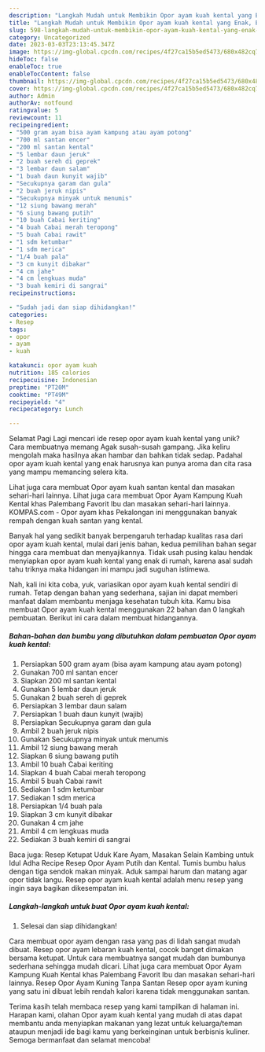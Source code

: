```yaml
---
description: "Langkah Mudah untuk Membikin Opor ayam kuah kental yang Enak, Enak"
title: "Langkah Mudah untuk Membikin Opor ayam kuah kental yang Enak, Enak"
slug: 598-langkah-mudah-untuk-membikin-opor-ayam-kuah-kental-yang-enak-enak
category: Uncategorized
date: 2023-03-03T23:13:45.347Z
image: https://img-global.cpcdn.com/recipes/4f27ca15b5ed5473/680x482cq70/opor-ayam-kuah-kental-foto-resep-utama.jpg
hideToc: false
enableToc: true
enableTocContent: false
thumbnail: https://img-global.cpcdn.com/recipes/4f27ca15b5ed5473/680x482cq70/opor-ayam-kuah-kental-foto-resep-utama.jpg
cover: https://img-global.cpcdn.com/recipes/4f27ca15b5ed5473/680x482cq70/opor-ayam-kuah-kental-foto-resep-utama.jpg
author: Admin
authorAv: notfound
ratingvalue: 5
reviewcount: 11
recipeingredient:
- "500 gram ayam bisa ayam kampung atau ayam potong"
- "700 ml santan encer"
- "200 ml santan kental"
- "5 lembar daun jeruk"
- "2 buah sereh di geprek"
- "3 lembar daun salam"
- "1 buah daun kunyit wajib"
- "Secukupnya garam dan gula"
- "2 buah jeruk nipis"
- "Secukupnya minyak untuk menumis"
- "12 siung bawang merah"
- "6 siung bawang putih"
- "10 buah Cabai keriting"
- "4 buah Cabai merah teropong"
- "5 buah Cabai rawit"
- "1 sdm ketumbar"
- "1 sdm merica"
- "1/4 buah pala"
- "3 cm kunyit dibakar"
- "4 cm jahe"
- "4 cm lengkuas muda"
- "3 buah kemiri di sangrai"
recipeinstructions:

- "Sudah jadi dan siap dihidangkan!"
categories:
- Resep
tags:
- opor
- ayam
- kuah

katakunci: opor ayam kuah 
nutrition: 185 calories
recipecuisine: Indonesian
preptime: "PT20M"
cooktime: "PT49M"
recipeyield: "4"
recipecategory: Lunch

---
```



Selamat Pagi Lagi mencari ide resep opor ayam kuah kental yang unik? Cara membuatnya memang Agak susah-susah gampang. Jika keliru mengolah maka hasilnya akan hambar dan bahkan tidak sedap. Padahal opor ayam kuah kental yang enak harusnya kan punya aroma dan cita rasa yang mampu memancing selera kita.


Lihat juga cara membuat Opor ayam kuah santan kental dan masakan sehari-hari lainnya. Lihat juga cara membuat Opor Ayam Kampung Kuah Kental khas Palembang Favorit Ibu dan masakan sehari-hari lainnya. KOMPAS.com - Opor ayam khas Pekalongan ini menggunakan banyak rempah dengan kuah santan yang kental.

Banyak hal yang sedikit banyak berpengaruh terhadap kualitas rasa dari opor ayam kuah kental, mulai dari jenis bahan, kedua pemilihan bahan segar hingga cara membuat dan menyajikannya. Tidak usah pusing kalau hendak menyiapkan opor ayam kuah kental yang enak di rumah, karena asal sudah tahu triknya maka hidangan ini mampu jadi suguhan istimewa.


Nah, kali ini kita coba, yuk, variasikan opor ayam kuah kental sendiri di rumah. Tetap dengan bahan yang sederhana, sajian ini dapat memberi manfaat dalam membantu menjaga kesehatan tubuh kita. Kamu bisa membuat Opor ayam kuah kental menggunakan 22 bahan dan 0 langkah pembuatan. Berikut ini cara dalam membuat hidangannya.

<!--inarticleads1-->

##### Bahan-bahan dan bumbu yang dibutuhkan dalam pembuatan Opor ayam kuah kental:

1. Persiapkan 500 gram ayam (bisa ayam kampung atau ayam potong)
1. Gunakan 700 ml santan encer
1. Siapkan 200 ml santan kental
1. Gunakan 5 lembar daun jeruk
1. Gunakan 2 buah sereh di geprek
1. Persiapkan 3 lembar daun salam
1. Persiapkan 1 buah daun kunyit (wajib)
1. Persiapkan Secukupnya garam dan gula
1. Ambil 2 buah jeruk nipis
1. Gunakan Secukupnya minyak untuk menumis
1. Ambil 12 siung bawang merah
1. Siapkan 6 siung bawang putih
1. Ambil 10 buah Cabai keriting
1. Siapkan 4 buah Cabai merah teropong
1. Ambil 5 buah Cabai rawit
1. Sediakan 1 sdm ketumbar
1. Sediakan 1 sdm merica
1. Persiapkan 1/4 buah pala
1. Siapkan 3 cm kunyit dibakar
1. Gunakan 4 cm jahe
1. Ambil 4 cm lengkuas muda
1. Sediakan 3 buah kemiri di sangrai


Baca juga: Resep Ketupat Uduk Kare Ayam, Masakan Selain Kambing untuk Idul Adha Recipe Resep Opor Ayam Putih dan Kental. Tumis bumbu halus dengan tiga sendok makan minyak. Aduk sampai harum dan matang agar opor tidak langu. Resep opor ayam kuah kental adalah menu resep yang ingin saya bagikan dikesempatan ini. 

<!--inarticleads2-->

##### Langkah-langkah untuk buat Opor ayam kuah kental:


1. Selesai dan siap dihidangkan!

Cara membuat opor ayam dengan rasa yang pas di lidah sangat mudah dibuat. Resep opor ayam lebaran kuah kental, cocok banget dimakan bersama ketupat. Untuk cara membuatnya sangat mudah dan bumbunya sederhana sehingga mudah dicari. Lihat juga cara membuat Opor Ayam Kampung Kuah Kental khas Palembang Favorit Ibu dan masakan sehari-hari lainnya. Resep Opor Ayam Kuning Tanpa Santan Resep opor ayam kuning yang satu ini dibuat lebih rendah kalori karena tidak menggunakan santan. 

Terima kasih telah membaca resep yang kami tampilkan di halaman ini. Harapan kami, olahan Opor ayam kuah kental yang mudah di atas dapat membantu anda menyiapkan makanan yang lezat untuk keluarga/teman ataupun menjadi ide bagi kamu yang berkeinginan untuk berbisnis kuliner. Semoga bermanfaat dan selamat mencoba!
